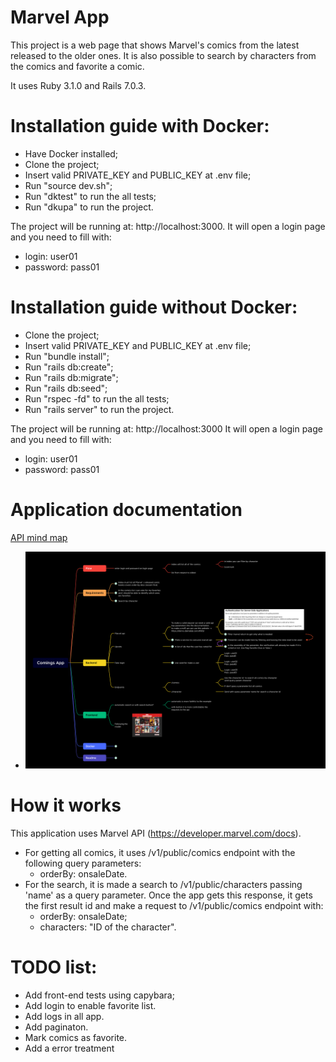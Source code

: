 # Marvel App

This project is a web page that shows Marvel's comics from the latest released to the older ones. It is also possible to search by characters from the comics and favorite a comic.

It uses Ruby 3.1.0 and Rails 7.0.3.

# Installation guide with Docker:

* Have Docker installed;
* Clone the project;
* Insert valid PRIVATE_KEY and PUBLIC_KEY at .env file;
* Run "source dev.sh";
* Run "dktest" to run the all tests;
* Run "dkupa" to run the project.

The project will be running at: http://localhost:3000.
It will open a login page and you need to fill with: 
* login: user01
* password: pass01

# Installation guide without Docker:

* Clone the project;
* Insert valid PRIVATE_KEY and PUBLIC_KEY at .env file;
* Run "bundle install";
* Run "rails db:create";
* Run "rails db:migrate";
* Run "rails db:seed";
* Run "rspec -fd" to run the all tests;
* Run "rails server" to run the project.

The project will be running at: http://localhost:3000
It will open a login page and you need to fill with: 
* login: user01
* password: pass01

# Application documentation

[API mind map](https://www.xmind.net/m/T6qu3a)


* ![project mid map](https://github.com/Odoia/comics-app/blob/development/public/comics-app.png)

# How it works

This application uses Marvel API (https://developer.marvel.com/docs).
* For getting all comics, it uses /v1/public/comics endpoint with the following query parameters:
  * orderBy: onsaleDate.
* For the search, it is made a search to /v1/public/characters passing 'name' as a query parameter. Once the app gets this response, it gets the first result id and make a request to /v1/public/comics endpoint with:
  * orderBy: onsaleDate;
  * characters: "ID of the character".

# TODO list:
* Add front-end tests using capybara;
* Add login to enable favorite list.
* Add logs in all app.
* Add paginaton.
* Mark comics as favorite.
* Add a error treatment
